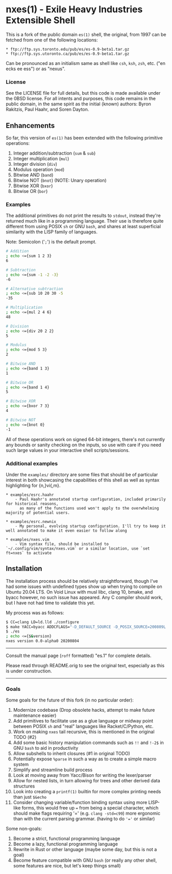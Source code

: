 # nxes(1) - Exile Heavy Industries Extensible Shell
This is a fork of the public domain `es(1)` shell, the original, from 1997 can be fetched from one of the following locations:

	* ftp://ftp.sys.toronto.edu/pub/es/es-0.9-beta1.tar.gz
	* ftp://ftp.sys.utoronto.ca/pub/es/es-0.9-beta1.tar.gz

Can be pronounced as an initialism same as shell like `csh`, `ksh`, `zsh`, etc. ("en ecks ee ess") or 
as "nexus".

### License
See the LICENSE file for full details, but this code is made available under the 0BSD license.
For all intents and purposes, this code remains in the public domain, in the same spirit as
the initial (known) authors: Byron Rakitzis, Paul Haahr, and Soren Dayton.

## Enhancements
So far, this version of `es(1)` has been extended with the following primitive operations:
1. Integer addition/subtraction (`sum` & `sub`)
2. Integer multiplication (`mul`)
3. Integer division (`div`)
4. Modulus operation (`mod`)
5. Bitwise AND (`band`)
6. Bitwise NOT (`bnot`) (NOTE: Unary operation)
7. Bitwise XOR (`bxor`)
8. Bitwise OR  (`bor`)

### Examples
The additional primitives do not print the results to `stdout`, instead they're returned much like
in a programming language. Their use is therefore quite different from using POSIX `sh` or GNU `bash`,
and shares at least superficial similarity with the LISP family of languages.

Note: Semicolon ('`;`') is the default prompt.

```sh
# Addition
; echo <={sum 1 2 3}
6

# Subtraction
; echo <={sum -1 -2 -3}
-6

# Alternative subtraction
; echo <={sub 10 20 30 -5
-35

# Multiplication
; echo <={mul 2 4 6}
48

# Division
; echo <={div 20 2 2}
5

# Modulus
; echo <={mod 5 3}
2

# Bitwise AND
; echo <={band 1 3}
1

# Bitwise OR
; echo <={band 1 4}
5

# Bitwise XOR
; echo <={bxor 7 3}
4

# Bitwise NOT
; echo <={bnot 0}
-1

```

All of these operations work on signed 64-bit integers, there's not currently any bounds or
sanity checking on the inputs, so use with care if you need such large values in your interactive
shell scripts/sessions.

### Additional examples
Under the `examples/` directory are some files that should be of particular interest in both showcasing
the capabilities of this shell as well as syntax highlighting for {n,}vi{,m}. 

	* examples/esrc.haahr
		- Paul Haahr's annotated startup configuration, included primarily for historical reasons,
		  as many of the functions used won't apply to the overwhelming majority of potential users.
	
	* examples/esrc.newnix
		- My personal, evolving startup configuration. I'll try to keep it well annotated to make it even easier to follow along
	
	* examples/nxes.vim
		- Vim syntax file, should be installed to `~/.config/vim/syntax/nxes.vim` or a similar location, use `set ft=nxes` to activate

## Installation
The installation process should be relatively straightforward, though I've had some issues with undefined types
show up when trying to compile on Ubuntu 20.04 LTS. On Void Linux with musl libc, clang 10, bmake, and byacc however,
no such issue has appeared. Any C compiler should work, but I have not had time to validate this yet. 

My process was as follows:

```sh
$ CC=clang LD=ld.lld ./configure
$ make YACC=byacc ADDCFLAGS="-D_DEFAULT_SOURCE -D_POSIX_SOURCE=200809L -std=c99"
$ ./es
; echo <={$&version}
nxes version 0.0-alpha0 20200804
```
---

Consult the manual page (`roff` formatted) "es.1" for complete details.

Please read through README.orig to see the original text, especially as this is under construction.

---

### Goals
Some goals for the future of this fork (in no particular order):
1. Modernize codebase (Drop obsolete hacks, attempt to make future maintenance easier)
2. Add primitives to facilitate use as a glue language or midway point between POSIX `sh` and "real" languages like Racket/C/Python, etc.
3. Work on making `nxes` tail recursive, this is mentioned in the original TODO (#2)
4. Add some basic history manipulation commands such as `!!` and `!-2$` in GNU `bash` to aid in productivity
5. Allow subshells to inherit closures (#1 in original TODO)
6. Potentially expose `%parse` in such a way as to create a simple macro system
7. Simplify and streamline build process
8. Look at moving away from Yacc/Bison for writing the lexer/parser
9. Allow for nested lists, in turn allowing for trees and other derived data structures
10. Look into creating a `printf(1)` builtin for more complex printing needs than just `$&echo`
11. Consider changing variable/function binding syntax using more LISP-like forms, this would free up `=` from being a special character, which should make flags requiring '=' (e.g. `clang -std=c99`) more ergonomic than with the current parsing grammar. (having to do `'='` or similar)

Some non-goals:
1. Become a strict, functional programming language
2. Become a lazy, functional programming language
3. Rewrite in Rust or other language (maybe some day, but this is not a goal)
4. Become feature compatible with GNU `bash` (or really any other shell, some features are nice, but let's keep things small)
